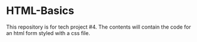 # HTML-Basics
This repository is for tech project #4. The contents will contain the code for an html form styled with a css file. 
